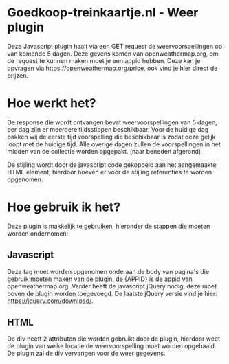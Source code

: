# Goedkoop-treinkaartje.nl - Weer plugin
Deze Javascript plugin haalt via een GET request de weervoorspellingen op van komende 5 dagen. Deze gevens komen van openweathermap.org, om de request te kunnen maken moet je een appid hebben. Deze kan je opvragen via https://openweathermap.org/price, ook vind je hier direct de prijzen.

# Hoe werkt het?
De response die wordt ontvangen bevat weervoorspellingen van 5 dagen, per dag zijn er meerdere tijdsstippen beschikbaar. Voor de huidige dag pakken wij de eerste tijd voorspelling die beschikbaar is zodat deze gelijk loopt met de huidige tijd. Alle overige dagen zullen de voorspellingen in het midden van de collectie worden opgepakt. (naar beneden afgerond)

De stijling wordt door de javascript code gekoppeld aan het aangemaakte HTML element, hierdoor hoeven er voor de stijling referenties te worden opgenomen.

# Hoe gebruik ik het?
Deze plugin is makkelijk te gebruiken, hieronder de stappen die moeten worden ondernomen:

## Javascript
<script src="{HOSTED_URL}/weather-plugin.js?k={APPID}"></script>

Deze tag moet worden opgenomen onderaan de body van pagina's die gebruik moeten maken van de plugin, de {APPID} is de appid van openweathermap.org. Verder heeft de javascript jQuery nodig, deze moet boven de plugin worden toegevoegd. De laatste jQuery versie vind je hier: https://jquery.com/download/.

## HTML
<div data-weather-country="nl" data-weather-city="amsterdam"></div>

De div heeft 2 attributen die worden gebruikt door de plugin, hierdoor weet de plugin van welke locatie de weervoorspelling moet worden opgehaald. De plugin zal de div vervangen voor de weer gegevens.